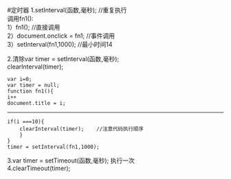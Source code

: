 #定时器
1.setInterval(函数,毫秒);  //重复执行  
调用fn1():  
1）fn1(); //直接调用  
2）document.onclick = fn1;   //事件调用  
3）setInterval(fn1,1000);  //最小时间14  

2.清除var timer = setInterval(函数,毫秒);  
clearInterval(timer);  

	var i=0;
	var timer = null;
	function fn1(){
	i++
	document.title = i;

----------
 
    if(i ===10){
		clearInterval(timer);    //注意代码执行顺序 
		}
	}	
	timer = setInterval(fn1,1000);
3.var timer = setTimeout(函数,毫秒); 执行一次   
4.clearTimeout(timer);